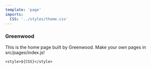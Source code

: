 ```yaml
---
template: 'page'
imports:
  CSS: '../styles/theme.css'
---
```


### Greenwood

This is the home page built by Greenwood. Make your own pages in src/pages/index.js!

```render
<style>${CSS}</style>
```